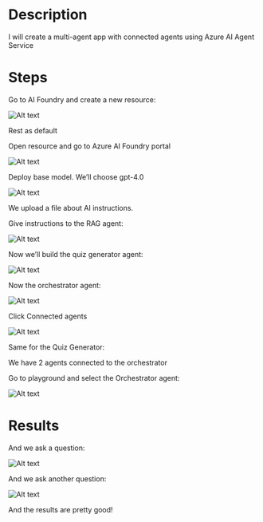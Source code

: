 # Description

I will create a multi-agent app with connected agents using Azure AI Agent Service

# Steps

Go to AI Foundry and create a new resource:

![Alt text](assets/1.png)

Rest as default

Open resource and go to Azure AI Foundry portal

![Alt text](assets/2.png)

Deploy base model. We’ll choose gpt-4.0

![Alt text](assets/3.png)

We upload a file about AI instructions.

Give instructions to the RAG agent:

![Alt text](assets/5.png)

Now we’ll build the quiz generator agent:

![Alt text](assets/6.png)

Now the orchestrator agent:

![Alt text](assets/orc.png)

Click Connected agents

![Alt text](assets/7.png)

Same for the Quiz Generator:

We have 2 agents connected to the orchestrator

Go to playground and select the Orchestrator agent:

![Alt text](assets/playground.png)

# Results

And we ask a question:

![Alt text](assets/q1.png)

And we ask another question:

![Alt text](assets/q2.png)

And the results are pretty good!
